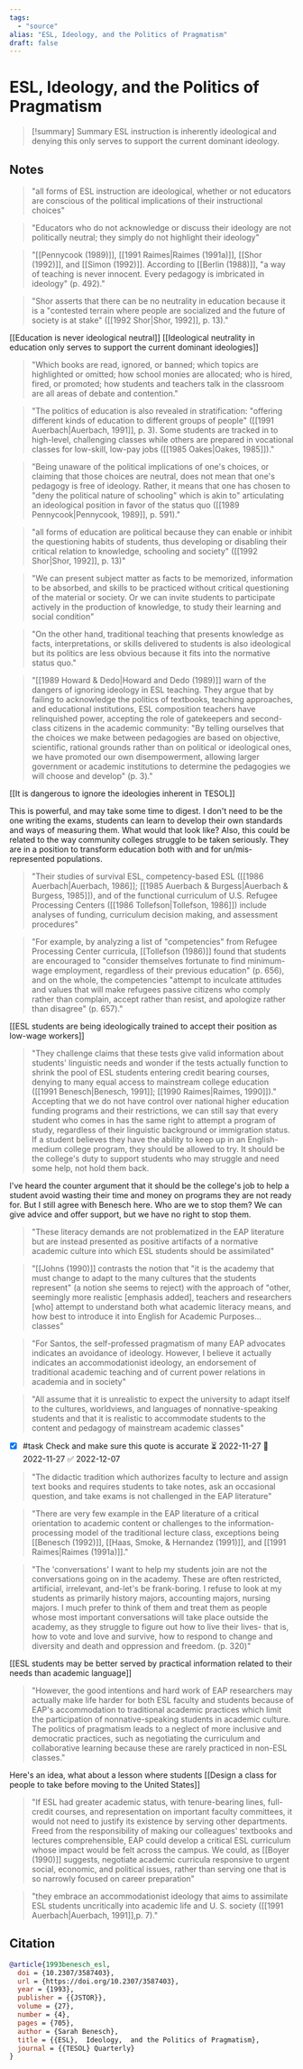 ```yaml
---
tags:
  - "source"
alias: "ESL, Ideology, and the Politics of Pragmatism"
draft: false
---
```

# ESL, Ideology, and the Politics of Pragmatism

> [!summary] Summary
> ESL instruction is inherently ideological and denying this only serves to support the current dominant ideology.

## Notes
> "all forms of ESL instruction are ideological, whether or not educators are conscious of the political implications of their instructional choices"

> "Educators who do not acknowledge or discuss their ideology are not politically neutral; they simply do not highlight their ideology" 

> "[[Pennycook (1989)]], [[1991 Raimes|Raimes (1991a)]], [[Shor (1992)]], and [[Simon (1992)]]. According to [[Berlin (1988)]], "a way of teaching is never innocent. Every pedagogy is imbricated in ideology" (p. 492)." 

> "Shor asserts that there can be no neutrality in education because it is a "contested terrain where people are socialized and the future of society is at stake" ([[1992 Shor|Shor, 1992]], p. 13)." 

[[Education is never ideological neutral]]
[[Ideological neutrality in education only serves to support the current dominant ideologies]]

> "Which books are read, ignored, or banned; which topics are highlighted or omitted; how school monies are allocated; who is hired, fired, or promoted; how students and teachers talk in the classroom are all areas of debate and contention." 

> "The politics of education is also revealed in stratification: "offering different kinds of education to different groups of people" ([[1991 Auerbach|Auerbach, 1991]], p. 3). Some students are tracked in to high-level, challenging classes while others are prepared in vocational classes for low-skill, low-pay jobs ([[1985 Oakes|Oakes, 1985]])." 

> "Being unaware of the political implications of one's choices, or claiming that those choices are neutral, does not mean that one's pedagogy is free of ideology. Rather, it means that one has chosen to "deny the political nature of schooling" which is akin to" articulating an ideological position in favor of the status quo ([[1989 Pennycook|Pennycook, 1989]], p. 591)." 

> "all forms of education are political because they can enable or inhibit the questioning habits of students, thus developing or disabling their critical relation to knowledge, schooling and society" ([[1992 Shor|Shor, 1992]], p. 13)" 

> "We can present subject matter as facts to be memorized, information to be absorbed, and skills to be practiced without critical questioning of the material or society. Or we can invite students to participate actively in the production of knowledge, to study their learning and social condition" 

> "On the other hand, traditional teaching that presents knowledge as facts, interpretations, or skills delivered to students is also ideological but its politics are less obvious because it fits into the normative status quo." 

> "[[1989 Howard & Dedo|Howard and Dedo (1989)]] warn of the dangers of ignoring ideology in ESL teaching. They argue that by failing to acknowledge the politics of textbooks, teaching approaches, and educational institutions, ESL composition teachers have relinquished power, accepting the role of gatekeepers and second-class citizens in the academic community: "By telling ourselves that the choices we make between pedagogies are based on objective, scientific, rational grounds rather than on political or ideological ones, we have promoted our own disempowerment, allowing larger government or academic institutions to determine the pedagogies we will choose and develop" (p. 3)."  

[[It is dangerous to ignore the ideologies inherent in TESOL]]

This is powerful, and may take some time to digest. I don't need to be the one writing the exams, students can learn to develop their own standards and ways of measuring them. What would that look like? Also, this could be related to the way community colleges struggle to be taken seriously. They are in a position to transform education both with and for un/mis-represented populations.

> "Their studies of survival ESL, competency-based ESL ([[1986 Auerbach|Auerbach, 1986]]; [[1985 Auerbach & Burgess|Auerbach & Burgess, 1985]]), and of the functional curriculum of U.S. Refugee Processing Centers ([[1986 Tollefson|Tollefson, 1986]]) include analyses of funding, curriculum decision making, and assessment procedures" 

> "For example, by analyzing a list of "competencies" from Refugee Processing Center curricula, [[Tollefson (1986)]] found that students are encouraged to "consider themselves fortunate to find minimum-wage employment, regardless of their previous education" (p. 656), and on the whole, the competencies "attempt to inculcate attitudes and values that will make refugees passive citizens who comply rather than complain, accept rather than resist, and apologize rather than disagree" (p. 657)." 

[[ESL students are being ideologically trained to accept their position as low-wage workers]]

> "They challenge claims that these tests give valid information about students' linguistic needs and wonder if the tests actually function to shrink the pool of ESL students entering credit bearing courses, denying to many equal access to mainstream college education ([[1991 Benesch|Benesch, 1991]]; [[1990 Raimes|Raimes, 1990]])."  Accepting that we do not have control over national higher education funding programs and their restrictions, we can still say that every student who comes in has the same right to attempt a program of study, regardless of their linguistic background or immigration status. If a student believes they have the ability to keep up in an English-medium college program, they should be allowed to try. It should be the college's duty to support students who may struggle and need some help, not hold them back.

I've heard the counter argument that it should be the college's job to help a student avoid wasting their time and money on programs they are not ready for. But I still agree with Benesch here. Who are we to stop them? We can give advice and offer support, but we have no right to stop them.

> "These literacy demands are not problematized in the EAP literature but are instead presented as positive artifacts of a normative academic culture into which ESL students should be assimilated" 

> "[[Johns (1990)]] contrasts the notion that "it is the academy that must change to adapt to the many cultures that the students represent" (a notion she seems to reject) with the approach of "other, seemingly more realistic \[emphasis added\], teachers and researchers \[who\] attempt to understand both what academic literacy means, and how best to introduce it into English for Academic Purposes... classes" 

> "For Santos, the self-professed pragmatism of many EAP advocates indicates an avoidance of ideology. However, I believe it actually indicates an accommodationist ideology, an endorsement of traditional academic teaching and of current power relations in academia and in society" 

> "All assume that it is unrealistic to expect the university to adapt itself to the cultures, worldviews, and languages of nonnative-speaking students and that it is realistic to accommodate students to the content and pedagogy of mainstream academic classes" 

- [x] #task Check and make sure this quote is accurate ⏳ 2022-11-27 📅 2022-11-27 ✅ 2022-12-07

> "The didactic tradition which authorizes faculty to lecture and assign text books and requires students to take notes, ask an occasional question, and take exams is not challenged in the EAP literature" 

> "There are very few example in the EAP literature of a critical orientation to academic content or challenges to the information-processing model of the traditional lecture class, exceptions being [[Benesch (1992)]], [[Haas, Smoke, & Hernandez (1991)]], and [[1991 Raimes|Raimes (1991a)]]." 

> "The 'conversations' I want to help my students join are not the conversations going on in the academy. These are often restricted, artificial, irrelevant, and-let's be frank-boring. I refuse to look at my students as primarily history majors, accounting majors, nursing majors. I much prefer to think of them and treat them as people whose most important conversations will take place outside the academy, as they struggle to figure out how to live their lives- that is, how to vote and love and survive, how to respond to change and diversity and death and oppression and freedom. (p. 320)" 

[[ESL students may be better served by practical information related to their needs than academic language]]

> "However, the good intentions and hard work of EAP researchers may actually make life harder for both ESL faculty and students because of EAP's accommodation to traditional academic practices which limit the participation of nonnative-speaking students in academic culture. The politics of pragmatism leads to a neglect of more inclusive and democratic practices, such as negotiating the curriculum and collaborative learning because these are rarely practiced in non-ESL classes." 

Here's an idea, what about a lesson where students [[Design a class for people to take before moving to the United States]]

> "If ESL had greater academic status, with tenure-bearing lines, full-credit courses, and representation on important faculty committees, it would not need to justify its existence by serving other departments. Freed from the responsibility of making our colleagues' textbooks and lectures comprehensible, EAP could develop a critical ESL curriculum whose impact would be felt across the campus. We could, as [[Boyer (1990)]] suggests, negotiate academic curricula responsive to urgent social, economic, and political issues, rather than serving one that is so narrowly focused on career preparation" 

> "they embrace an accommodationist ideology that aims to assimilate ESL students uncritically into academic life and U. S. society ([[1991 Auerbach|Auerbach, 1991]],p. 7)." 
## Citation

```bibtex
@article{1993benesch_esl,
  doi = {10.2307/3587403},
  url = {https://doi.org/10.2307/3587403},
  year = {1993},
  publisher = {{JSTOR}},
  volume = {27},
  number = {4},
  pages = {705},
  author = {Sarah Benesch},
  title = {{ESL},  Ideology,  and the Politics of Pragmatism},
  journal = {{TESOL} Quarterly}
}
```

